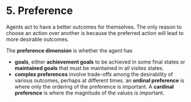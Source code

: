 # 5. Preference
Agents act to have a better outcomes for themselves. The only reason to choose an action over another is because the preferred action will lead to more desirable outcomes.

The **preference dimension** is whether the agent has
- **goals**, either **achievement goals** to be achieved in some final states or **maintained goals** that must be maintained in all visites states.
- **complex preferences** involve trade-offs among the desirability of various outcomes, perhaps at different times. an **ordinal preference** is where only the ordering of the preference is important. A **cardinal preference** is where the magnitude of the values is important.